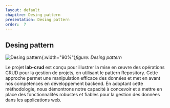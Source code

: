 ```yaml
---
layout: default
chapitre: Desing pattern
presentation: Desing pattern
order:  7
---
```


## Desing pattern
![Desing pattern](/lab_crud/Gestion-projets/Analyse-Techniques/Desing-pattern/images/Desing-pattern.png){:width="90%"}*figure: Desing pattern*




<!-- note -->


Le projet **lab-crud** est conçu pour illustrer la mise en œuvre des opérations CRUD pour la gestion de projets, en utilisant le pattern Repository. Cette approche permet une manipulation efficace des données et met en avant nos compétences en développement backend.
En adoptant cette méthodologie, nous démontrons notre capacité à concevoir et à mettre en place des fonctionnalités robustes et fiables pour la gestion des données dans les applications web.


<!-- new slide -->